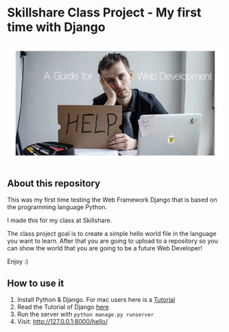 # Skillshare Class Project - My first time with Django

![My Skillshare class](img/EndClassCover.jpg)

## About this repository

This was my first time testing the Web Framework Django that is based on the programming language Python.

I made this for my class at Skillshare. 

The class project goal is to create a simple hello world file in the language you want to learn. After that you are going to upload to a repository so you can show the world that you are going to be a future Web Developer!

Enjoy :)

## How to use it

1. Install Python & Django. For mac users here is a [Tutorial](https://appdividend.com/2018/03/28/how-to-install-django-in-mac/)
2. Read the Tutorial of Django [here](https://docs.djangoproject.com/en/2.2/intro/)
3. Run the server with `python manage.py runserver`
4. Visit: http://127.0.0.1:8000/hello/